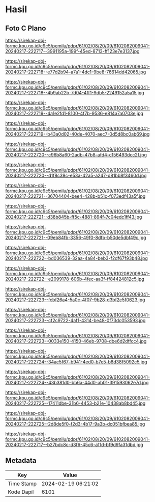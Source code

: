 # Hasil

## Foto C Plano

https://sirekap-obj-formc.kpu.go.id/c9c5/pemilu/pdpr/61/02/08/20/09/6102082009041-20240217-222717--3991195a-199f-45ed-8713-ff123e7e3137.jpg

https://sirekap-obj-formc.kpu.go.id/c9c5/pemilu/pdpr/61/02/08/20/09/6102082009041-20240217-222718--e77d2b94-a7a1-4dc1-9be8-76614dd42065.jpg

https://sirekap-obj-formc.kpu.go.id/c9c5/pemilu/pdpr/61/02/08/20/09/6102082009041-20240217-222718--4b9ab22b-7d04-4ff1-9db5-2249152a5a15.jpg

https://sirekap-obj-formc.kpu.go.id/c9c5/pemilu/pdpr/61/02/08/20/09/6102082009041-20240217-222719--4a1e2fd1-8100-4f7b-9536-e814a7a0703e.jpg

https://sirekap-obj-formc.kpu.go.id/c9c5/pemilu/pdpr/61/02/08/20/09/6102082009041-20240217-222719--b43a0d02-40de-4070-aec7-0d5d8bc0ab69.jpg

https://sirekap-obj-formc.kpu.go.id/c9c5/pemilu/pdpr/61/02/08/20/09/6102082009041-20240217-222720--c96b8a60-2adb-47b8-afd4-c156493dcc2f.jpg

https://sirekap-obj-formc.kpu.go.id/c9c5/pemilu/pdpr/61/02/08/20/09/6102082009041-20240217-222720--d1f8c39c-e53a-42a5-a247-d81bb8f3460d.jpg

https://sirekap-obj-formc.kpu.go.id/c9c5/pemilu/pdpr/61/02/08/20/09/6102082009041-20240217-222721--36704404-bee4-428b-b51c-f073edf43a5f.jpg

https://sirekap-obj-formc.kpu.go.id/c9c5/pemilu/pdpr/61/02/08/20/09/6102082009041-20240217-222721--d38b845b-ff5c-4881-894f-7c04edc1ff43.jpg

https://sirekap-obj-formc.kpu.go.id/c9c5/pemilu/pdpr/61/02/08/20/09/6102082009041-20240217-222721--09eb84fb-3356-49f0-8dfb-b50de5dbf49c.jpg

https://sirekap-obj-formc.kpu.go.id/c9c5/pemilu/pdpr/61/02/08/20/09/6102082009041-20240217-222722--bd036539-32aa-4a84-beb3-f2df67f93b48.jpg

https://sirekap-obj-formc.kpu.go.id/c9c5/pemilu/pdpr/61/02/08/20/09/6102082009041-20240217-222722--e2099178-606b-4fec-aa3f-ff84424812c5.jpg

https://sirekap-obj-formc.kpu.go.id/c9c5/pemilu/pdpr/61/02/08/20/09/6102082009041-20240217-222723--fcbf26a4-5a0c-4f07-9b28-d3bf2c5f0623.jpg

https://sirekap-obj-formc.kpu.go.id/c9c5/pemilu/pdpr/61/02/08/20/09/6102082009041-20240217-222723--cf2c9722-4af1-4314-be48-0f73dc053593.jpg

https://sirekap-obj-formc.kpu.go.id/c9c5/pemilu/pdpr/61/02/08/20/09/6102082009041-20240217-222723--0033e150-4150-46eb-9708-dbe6d2dffcc4.jpg

https://sirekap-obj-formc.kpu.go.id/c9c5/pemilu/pdpr/61/02/08/20/09/6102082009041-20240217-222724--34ac5f67-b941-4ed0-b7e5-b8d38f5092c5.jpg

https://sirekap-obj-formc.kpu.go.id/c9c5/pemilu/pdpr/61/02/08/20/09/6102082009041-20240217-222724--43b381d0-bb6a-44d0-ab01-391593062e7d.jpg

https://sirekap-obj-formc.kpu.go.id/c9c5/pemilu/pdpr/61/02/08/20/09/6102082009041-20240217-222725--17411dbe-31b6-4453-b21e-10438ab8bd45.jpg

https://sirekap-obj-formc.kpu.go.id/c9c5/pemilu/pdpr/61/02/08/20/09/6102082009041-20240217-222725--2d8de5f0-f2d3-4b17-9a3b-dc051bfbea85.jpg

https://sirekap-obj-formc.kpu.go.id/c9c5/pemilu/pdpr/61/02/08/20/09/6102082009041-20240217-222717--b27bdc8c-d3f6-45c6-a11d-bf9d9fa31dbd.jpg


## Metadata

| Key        | Value               |
| ---------- | ------------------- |
| Time Stamp | 2024-02-19 06:21:02 |
| Kode Dapil | 6101                |



